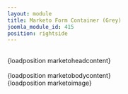 ```yaml
---
layout: module
title: Marketo Form Container (Grey)
joomla_module_id: 415
position: rightside
---
```

<br />
<div class="marketo-form-container">
<div class="marketo-form-head">
<div class="marketo-head-content">{loadposition marketoheadcontent}</div>
</div>
<div class="marketo-form-end-head">&nbsp;</div>
<div class="marketo-body-grey">
<div class="marketo-body-content">{loadposition marketobodycontent}</div>
</div>
<div class="marketo-bottom-image">{loadposition marketoimage}</div>
</div>
